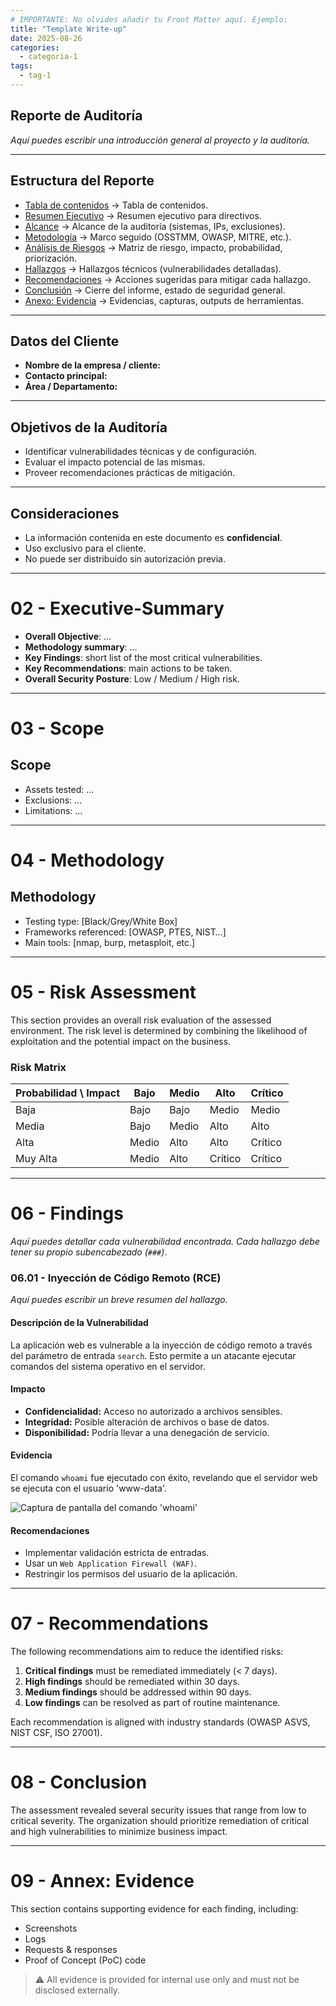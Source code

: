 ```yaml
---
# IMPORTANTE: No olvides añadir tu Front Matter aquí. Ejemplo:
title: "Template Write-up"
date: 2025-08-26
categories:
  - categoria-1
tags:
  - tag-1
---
```


## Reporte de Auditoría
*Aquí puedes escribir una introducción general al proyecto y la auditoría.*

---

## Estructura del Reporte

- [Tabla de contenidos](#01---index) → Tabla de contenidos.
- [Resumen Ejecutivo](#02---executive-summary) → Resumen ejecutivo para directivos.
- [Alcance](#03---scope) → Alcance de la auditoría (sistemas, IPs, exclusiones).
- [Metodología](#04---methodology) → Marco seguido (OSSTMM, OWASP, MITRE, etc.).
- [Análisis de Riesgos](#05---risk-assessment) → Matriz de riesgo, impacto, probabilidad, priorización.
- [Hallazgos](#06---findings) → Hallazgos técnicos (vulnerabilidades detalladas).
- [Recomendaciones](#07---recommendations) → Acciones sugeridas para mitigar cada hallazgo.
- [Conclusión](#08---conclusion) → Cierre del informe, estado de seguridad general.
- [Anexo: Evidencia](#09---annex-evidence) → Evidencias, capturas, outputs de herramientas.

---

## Datos del Cliente
- **Nombre de la empresa / cliente:**
- **Contacto principal:**
- **Área / Departamento:**

---

## Objetivos de la Auditoría
- Identificar vulnerabilidades técnicas y de configuración.
- Evaluar el impacto potencial de las mismas.
- Proveer recomendaciones prácticas de mitigación.

---

## Consideraciones
- La información contenida en este documento es **confidencial**.
- Uso exclusivo para el cliente.
- No puede ser distribuido sin autorización previa.

---

# 02 - Executive-Summary

- **Overall Objective**: …
- **Methodology summary**: …
- **Key Findings**: short list of the most critical vulnerabilities.
- **Key Recommendations**: main actions to be taken.
- **Overall Security Posture**: Low / Medium / High risk.

---

# 03 - Scope

## Scope
- Assets tested: …
- Exclusions: …
- Limitations: …

---

# 04 - Methodology

## Methodology
- Testing type: [Black/Grey/White Box]
- Frameworks referenced: [OWASP, PTES, NIST…]
- Main tools: [nmap, burp, metasploit, etc.]

---

# 05 - Risk Assessment

This section provides an overall risk evaluation of the assessed environment.
The risk level is determined by combining the likelihood of exploitation and the potential impact on the business.

### Risk Matrix

| Probabilidad \ Impact | Bajo | Medio | Alto | Crítico |
|---------------------|------|--------|------|---------|
| Baja                | Bajo | Bajo   | Medio| Medio   |
| Media               | Bajo | Medio  | Alto | Alto    |
| Alta                | Medio| Alto   | Alto | Crítico |
| Muy Alta            | Medio| Alto   | Crítico| Crítico |

---

# 06 - Findings
*Aquí puedes detallar cada vulnerabilidad encontrada. Cada hallazgo debe tener su propio subencabezado (`###`)*.
### 06.01 - Inyección de Código Remoto (RCE)
*Aquí puedes escribir un breve resumen del hallazgo.*

#### Descripción de la Vulnerabilidad
La aplicación web es vulnerable a la inyección de código remoto a través del parámetro de entrada `search`. Esto permite a un atacante ejecutar comandos del sistema operativo en el servidor.

#### Impacto
- **Confidencialidad:** Acceso no autorizado a archivos sensibles.
- **Integridad:** Posible alteración de archivos o base de datos.
- **Disponibilidad:** Podría llevar a una denegación de servicio.

#### Evidencia
El comando `whoami` fue ejecutado con éxito, revelando que el servidor web se ejecuta con el usuario 'www-data'.

![Captura de pantalla del comando 'whoami'](assets/images/captura-whoami.png)

#### Recomendaciones
- Implementar validación estricta de entradas.
- Usar un `Web Application Firewall (WAF)`.
- Restringir los permisos del usuario de la aplicación.

---

# 07 - Recommendations

The following recommendations aim to reduce the identified risks:

1. **Critical findings** must be remediated immediately (< 7 days).
2. **High findings** should be remediated within 30 days.
3. **Medium findings** should be addressed within 90 days.
4. **Low findings** can be resolved as part of routine maintenance.

Each recommendation is aligned with industry standards (OWASP ASVS, NIST CSF, ISO 27001).

---

# 08 - Conclusion

The assessment revealed several security issues that range from low to critical severity.
The organization should prioritize remediation of critical and high vulnerabilities to minimize business impact.

---

# 09 - Annex: Evidence

This section contains supporting evidence for each finding, including:

- Screenshots
- Logs
- Requests & responses
- Proof of Concept (PoC) code

> ⚠️ All evidence is provided for internal use only and must not be disclosed externally.